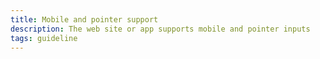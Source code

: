```yaml
---
title: Mobile and pointer support
description: The web site or app supports mobile and pointer inputs
tags: guideline
---
```

